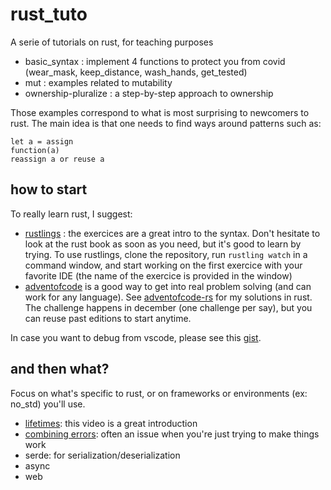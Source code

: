 # rust_tuto
A serie of tutorials on rust, for teaching purposes

- basic_syntax : implement 4 functions to protect you from covid (wear_mask, keep_distance, wash_hands, get_tested)
- mut : examples related to mutability
- ownership-pluralize : a step-by-step approach to ownership

Those examples correspond to what is most surprising to newcomers to rust. 
The main idea is that one needs to find ways around patterns such as:

```
let a = assign 
function(a)
reassign a or reuse a
```

## how to start
To really learn rust, I suggest:
* [rustlings](https://github.com/rust-lang/rustlings) : the exercices are a great intro to the syntax. Don't hesitate to look at the rust book as soon as you need, but it's good to learn by trying. To use rustlings, clone the repository, run `rustling watch` in a command window, and start working on the first exercice with your favorite IDE (the name of the exercice is provided in the window)
* [adventofcode](https://adventofcode.com/) is a good way to get into real problem solving (and can work for any language). See [adventofcode-rs](https://github.com/fimbault/adventofcode-rs) for my solutions in rust. The challenge happens in december (one challenge per say), but you can reuse past editions to start anytime.

In case you want to debug from vscode, please see this [gist](https://gist.github.com/fimbault/cc973b1d33b004c30fdfbeb36ff6ff34).

## and then what?
Focus on what's specific to rust, or on frameworks or environments (ex: no_std) you'll use.
* [lifetimes](https://www.youtube.com/watch?v=1QoT9fmPYr8): this video is a great introduction
* [combining errors](https://richard.dallaway.com/2020/01/20/rust-error-chaining.html): often an issue when you're just trying to make things work
* serde: for serialization/deserialization
* async
* web
